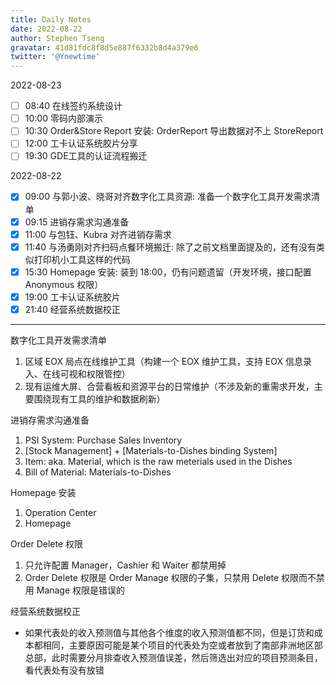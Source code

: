 ```yaml
---
title: Daily Notes
date: 2022-08-22
author: Stephen Tseng
gravatar: 41d81fdc8f8d5e887f6332b8d4a379e6
twitter: '@Ynewtime'
---
```


2022-08-23
+ [ ] 08:40 在线签约系统设计
+ [ ] 10:00 零码内部演示
+ [ ] 10:30 Order&Store Report 安装: OrderReport 导出数据对不上 StoreReport
+ [ ] 12:00 工卡认证系统胶片分享
+ [ ] 19:30 GDE工具的认证流程搬迁

2022-08-22
+ [x] 09:00 与郭小波、晓哥对齐数字化工具资源: 准备一个数字化工具开发需求清单
+ [x] 09:15 进销存需求沟通准备
+ [x] 11:00 与包钰、Kubra 对齐进销存需求
+ [x] 11:40 与汤勇刚对齐扫码点餐环境搬迁: 除了之前文档里面提及的，还有没有类似打印机小工具这样的代码
+ [x] 15:30 Homepage 安装: 装到 18:00，仍有问题遗留（开发环境，接口配置 Anonymous 权限）
+ [x] 19:00 工卡认证系统胶片
+ [x] 21:40 经营系统数据校正

---

数字化工具开发需求清单
1. 区域 EOX 局点在线维护工具（构建一个 EOX 维护工具，支持 EOX 信息录入、在线可视和权限管控）
2. 现有运维大屏、合营看板和资源平台的日常维护（不涉及新的重需求开发，主要围绕现有工具的维护和数据刷新）

进销存需求沟通准备
1. PSI System: Purchase Sales Inventory
2. [Stock Management] + [Materials-to-Dishes binding System]
3. Item: aka. Material, which is the raw meterials used in the Dishes
4. Bill of Material: Materials-to-Dishes

Homepage 安装
1. Operation Center
2. Homepage

Order Delete 权限
1. 只允许配置 Manager，Cashier 和 Waiter 都禁用掉
2. Order Delete 权限是 Order Manage 权限的子集，只禁用 Delete 权限而不禁用 Manage 权限是错误的

经营系统数据校正
+ 如果代表处的收入预测值与其他各个维度的收入预测值都不同，但是订货和成本都相同，主要原因可能是某个项目的代表处为空或者放到了南部非洲地区部总部，此时需要分月排查收入预测值误差，然后筛选出对应的项目预测条目，看代表处有没有放错

